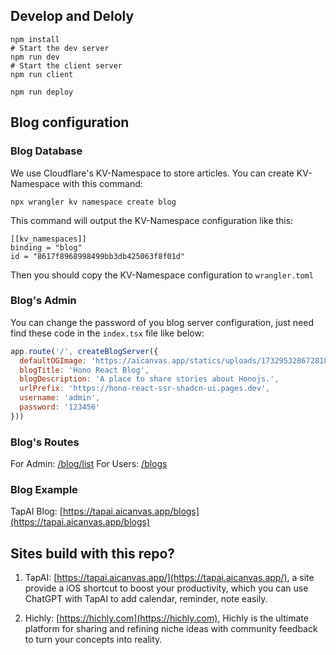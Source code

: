 ## Develop and Deloly

```shell
npm install
# Start the dev server
npm run dev
# Start the client server
npm run client
```

```shell
npm run deploy
```

## Blog configuration

### Blog Database
We use Cloudflare's KV-Namespace to store articles.
You can create KV-Namespace with this command:
```shell
npx wrangler kv namespace create blog
```

This command will output the KV-Namespace configuration like this:
```text
[[kv_namespaces]]
binding = "blog"
id = "8617f8968998499bb3db425063f8f01d"
```

Then you should copy the KV-Namespace configuration to `wrangler.toml`

### Blog's Admin
You can change the password of you blog server configuration, just need find these code in the `index.tsx` file like below:
```javascript
app.route('/', createBlogServer({
  defaultOGImage: 'https://aicanvas.app/statics/uploads/1732953286728187318_blog_banner.jpg',
  blogTitle: 'Hono React Blog',
  blogDescription: 'A place to share stories about Honojs.',
  urlPrefix: 'https://hono-react-ssr-shadcn-ui.pages.dev',
  username: 'admin',
  password: '123456'
}))
```

### Blog's Routes

For Admin: [/blog/list](https://hono-react-ssr-shadcn-ui.pages.dev/blog/list)
For Users: [/blogs](https://hono-react-ssr-shadcn-ui.pages.dev/blogs)

### Blog Example
TapAI Blog: [https://tapai.aicanvas.app/blogs](https://tapai.aicanvas.app/blogs)

## Sites build with this repo?

1. TapAI: [https://tapai.aicanvas.app/](https://tapai.aicanvas.app/), a site provide a iOS shortcut to boost your productivity, which you can use ChatGPT with TapAI to add calendar, reminder, note easily.

2. Hichly: [https://hichly.com](https://hichly.com), Hichly is the ultimate platform for sharing and refining niche ideas with community feedback to turn your concepts into reality.
